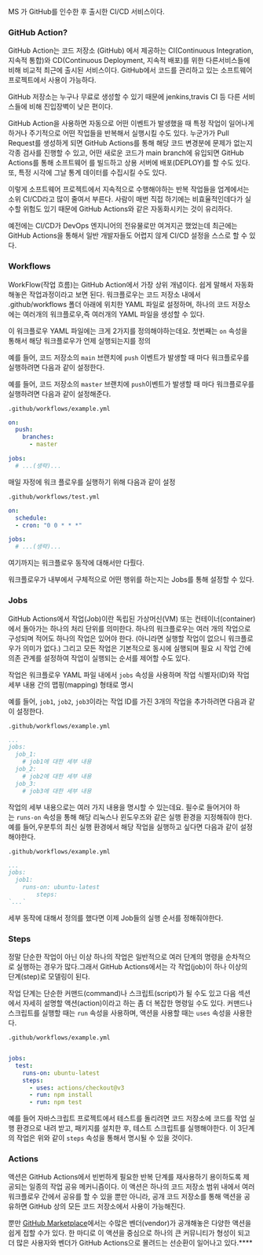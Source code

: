 MS 가 GitHub를 인수한 후 출시한 CI/CD 서비스이다.

### GitHub Action?

GitHub Action는 코드 저장소 (GitHub) 에서 제공하는 CI(Continuous Integration, 지속적 통합)와 CD(Continuous Deployment, 지속적 배포)를 위한 다른서비스들에 비해 비교적 최근에 출시된 서비스이다. GitHub에서 코드를 관리하고 있는 소프트웨어 프로젝트에서 사용이 가능하다.

GitHub 저장소는 누구나 무료로 생성할 수 있기 때문에 jenkins,travis CI 등 다른 서비스들에 비해 진입장벽이 낮은 편이다.

GitHub Action을 사용하면 자동으로 어떤 이벤트가 발생했을 때 특정 작업이 일어나게 하거나 주기적으로 어떤 작업들을 반복해서 실행시킬 수도 있다. 누군가가 Pull Request를 생성하게 되면 GitHub Actions를 통해 해당 코드 변경분에 문제가 없는지 각종 검사를 진행할 수 있고, 어떤 새로운 코드가 main  branch에 유입되면 GitHub Actions를 통해 소프트웨어 를 빌드하고 상용 서버에 배포(DEPLOY)를 할 수도 있다. 또, 특정 시각에 그날 통계 데이터를 수집시킬 수도 있다.

이렇게 소프트웨어 프로젝트에서 지속적으로 수행해야하는 반복 작업들을 업계에서는 소위 CI/CD라고 많이 줄여서 부른다. 사람이 매번 직접 하기에는 비효율적인데다가 실수할 위험도 있기 때문에 GitHub Actions와 같은 자동화시키는 것이 유리하다.

예전에는 CI/CD가 DevOps 엔지니어의 전유물로만 여겨지곤 했었는데 최근에는 GitHub Actions을 통해서 일반 개발자들도 어렵지 않게 CI/CD 설정을 스스로 할 수 있다.

### Workflows

WorkFlow(작업 흐름)는 GitHub Action에서 가장 상위 개념이다. 쉽게 말해서 자동화 해놓은 작업과정이라고 보면 된다. 워크플로우는 코드 저장소 내에서 .github/workflows 폴더 아래에 위치한 YAML 파일로 설정하며, 하나의 코드 저장소에는 여러개의 워크플로우,즉 여러개의 YAML 파일을 생성할 수 있다.

이 워크플로우 YAML 파일에는 크게 2가지를 정의해야하는데요. 첫번째는 `on` 속성을 통해서 해당 워크플로우가 언제 실행되는지를 정의

예를 들어, 코드 저장소의 `main` 브랜치에 `push` 이벤트가 발생할 때 마다 워크플로우를 실행하려면 다음과 같이 설정한다.

예를 들어, 코드 저장소의 `master` 브랜치에 `push`이벤트가 발생할 때 마다 워크플로우를 실행하려면 다음과 같이 설정해준다.

`.github/workflows/example.yml`

```yaml
on:
  push:
    branches:
      - master

jobs:
  # ...(생략)...
```

매일 자정에 워크 플로우를 실행하기 위해 다음과 같이 설정

`.github/workflows/test.yml`

```yaml
on:
  schedule:
  - cron: "0 0 * * *"

jobs:
  # ...(생략)...
```

여기까지는 워크플로우 동작에 대해서만 다뤘다.

워크플로우가 내부에서 구체적으로 어떤 행위를 하는지는 Jobs를 통해 설정할 수 있다.

### Jobs

GitHub Actions에서 작업(Job)이란 독립된 가상머신(VM) 또는 컨테이너(container)에서 돌아가는 하나의 처리 단위를 의미한다. 하나의 워크플로우는 여러 개의 작업으로 구성되며 적어도 하나의 작업은 있어야 한다. (아니라면 실행할 작업이 없으니 워크플로우가 의미가 없다.) 그리고 모든 작업은 기본적으로 동시에 실행되며 필요 시 작업 간에 의존 관계를 설정하여 작업이 실행되는 순서를 제어할 수도 있다.

작업은 워크플로우 YAML 파일 내에서 `jobs` 속성을 사용하며 작업 식별자(ID)와 작업 세부 내용 간의 맵핑(mapping) 형태로 명시

예를 들어, `job1`, `job2`, `job3`이라는 작업 ID를 가진 3개의 작업을 추가하려면 다음과 같이 설정한다.

`.github/workflows/example.yml`

```yaml
...
jobs:
  job_1:
    # job1에 대한 세부 내용
  job_2:
    # job2에 대한 세부 내용
  job_3:
    # job3에 대한 세부 내용
```

작업의 세부 내용으로는 여러 가지 내용을 명시할 수 있는데요. 필수로 들어거야 하는 `runs-on`
속성을 통해 해당 리눅스나 윈도우즈와 같은 실행 환경을 지정해줘야 한다.예를 들어,우분투의 최신 실행 환경에서 해당 작업을 실행하고 싶다면 다음과 같이 설정해야한다.

`.github/workflows/example.yml`

```yaml
...
jobs:
  job1:
    runs-on: ubuntu-latest    
		steps:
`...`
```

세부 동작에 대해서 정의를 했다면 이제 Job들의 실행 순서를 정해줘야한다.

### Steps

정말 단순한 작업이 아닌 이상 하나의 작업은 일반적으로 여러 단계의 명령을 순차적으로 실행하는 경우가 많다.그래서 GitHub Actions에서는 각 작업(job)이 하나 이상의 단계(step)로 모델링이 된다.

작업 단계는 단순한 커맨드(command)나 스크립트(script)가 될 수도 있고 다음 섹션에서 자세히 설명할 액션(action)이라고 하는 좀 더 복잡한 명령일 수도 있다. 커맨드나 스크립트를 실행할 때는 `run` 속성을 사용하며, 액션을 사용할 때는 `uses` 속성을 사용한다.

`.github/workflows/example.yml`

```yaml

jobs:
  test:
    runs-on: ubuntu-latest
    steps:
      - uses: actions/checkout@v3
      - run: npm install
      - run: npm test
```

예를 들어 자바스크립트 프로젝트에서 테스트를 돌리려면 코드 저장소에 코드를 작업 실행 환경으로 내려 받고, 패키지를 설치한 후, 테스트 스크립트를 실행해야한다. 이 3단계의 작업은 위와 같이 `steps` 속성을 통해서 명시될 수 있을 것이다.

### Actions

액션은 GitHub Actions에서 빈번하게 필요한 반복 단계를 재사용하기 용이하도록 제공되는 일종의 작업 공유 메커니즘이다. 이 액션은 하나의 코드 저장소 범위 내에서 여러 워크플로우 간에서 공유를 할 수 있을 뿐만 아니라, 공개 코드 저장소를 통해 액션을 공유하면 GitHub 상의 모든 코드 저장소에서 사용이 가능해진다.

뿐만 [GitHub Marketplace](https://github.com/marketplace?type=actions)에서는 수많은 벤더(vendor)가 공개해놓은 다양한 액션을 쉽게 접할 수가 있다. 한 마디로 이 액션을 중심으로 하나의 큰 커뮤니티가 형성이 되고 더 많은 사용자와 벤더가 GitHub Actions으로 몰려드는 선순환이 일어나고 있다.****